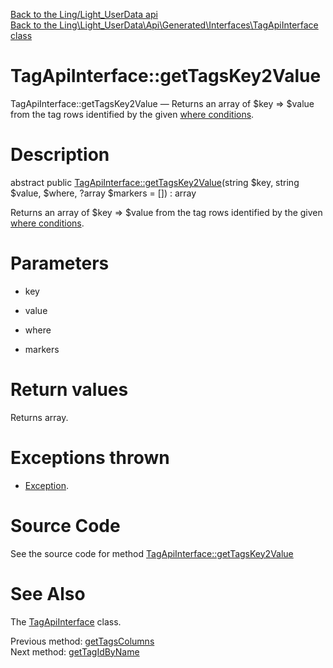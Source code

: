 [Back to the Ling/Light_UserData api](https://github.com/lingtalfi/Light_UserData/blob/master/doc/api/Ling/Light_UserData.md)<br>
[Back to the Ling\Light_UserData\Api\Generated\Interfaces\TagApiInterface class](https://github.com/lingtalfi/Light_UserData/blob/master/doc/api/Ling/Light_UserData/Api/Generated/Interfaces/TagApiInterface.md)


TagApiInterface::getTagsKey2Value
================



TagApiInterface::getTagsKey2Value — Returns an array of $key => $value from the tag rows identified by the given [where conditions](https://github.com/lingtalfi/SimplePdoWrapper#the-where-conditions).




Description
================


abstract public [TagApiInterface::getTagsKey2Value](https://github.com/lingtalfi/Light_UserData/blob/master/doc/api/Ling/Light_UserData/Api/Generated/Interfaces/TagApiInterface/getTagsKey2Value.md)(string $key, string $value, $where, ?array $markers = []) : array




Returns an array of $key => $value from the tag rows identified by the given [where conditions](https://github.com/lingtalfi/SimplePdoWrapper#the-where-conditions).




Parameters
================


- key

    

- value

    

- where

    

- markers

    


Return values
================

Returns array.


Exceptions thrown
================

- [Exception](http://php.net/manual/en/class.exception.php).&nbsp;







Source Code
===========
See the source code for method [TagApiInterface::getTagsKey2Value](https://github.com/lingtalfi/Light_UserData/blob/master/Api/Generated/Interfaces/TagApiInterface.php#L189-L189)


See Also
================

The [TagApiInterface](https://github.com/lingtalfi/Light_UserData/blob/master/doc/api/Ling/Light_UserData/Api/Generated/Interfaces/TagApiInterface.md) class.

Previous method: [getTagsColumns](https://github.com/lingtalfi/Light_UserData/blob/master/doc/api/Ling/Light_UserData/Api/Generated/Interfaces/TagApiInterface/getTagsColumns.md)<br>Next method: [getTagIdByName](https://github.com/lingtalfi/Light_UserData/blob/master/doc/api/Ling/Light_UserData/Api/Generated/Interfaces/TagApiInterface/getTagIdByName.md)<br>


